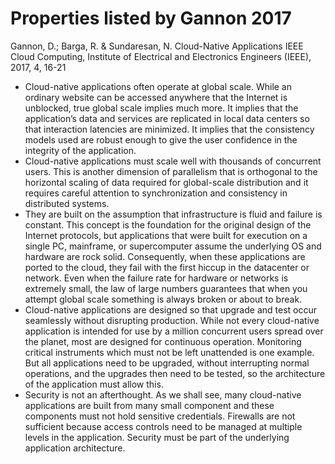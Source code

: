 # Properties listed by Gannon 2017

Gannon, D.; Barga, R. & Sundaresan, N.
Cloud-Native Applications 
IEEE Cloud Computing, Institute of Electrical and Electronics Engineers (IEEE), 2017, 4, 16-21

*   Cloud-native applications often operate at global scale. While an ordinary website can be accessed anywhere that the Internet is unblocked, true global scale implies much more. It implies that the application’s data and services are replicated in local data centers so that interaction latencies are minimized. It implies that the consistency models used are robust enough to give the user confidence in the integrity of the application.
*   Cloud-native applications must scale well with thousands of concurrent users. This is another dimension of parallelism that is orthogonal to the horizontal scaling of data required for global-scale distribution and it requires careful attention to synchronization and consistency in distributed systems.
*   They are built on the assumption that infrastructure is fluid and failure is constant. This concept is the foundation for the original design of the Internet protocols, but applications that were built for execution on a single PC, mainframe, or supercomputer assume the underlying OS and hardware are rock solid. Consequently, when these applications are ported to the cloud, they fail with the first hiccup in the datacenter or network. Even when the failure rate for hardware or networks is extremely small, the law of large numbers guarantees that when you attempt global scale something is always broken or about to break.
*   Cloud-native applications are designed so that upgrade and test occur seamlessly without disrupting production. While not every cloud-native application is intended for use by a million concurrent users spread over the planet, most are designed for continuous operation. Monitoring critical instruments which must not be left unattended is one example. But all applications need to be upgraded, without interrupting normal operations, and the upgrades then need to be tested, so the architecture of the application must allow this.
*   Security is not an afterthought. As we shall see, many cloud-native applications are built from many small component and these components must not hold sensitive credentials. Firewalls are not sufficient because access controls need to be managed at multiple levels in the application. Security must be part of the underlying application architecture.